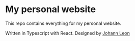 # My personal website

This repo contains everything for my personal website.

Written in Typescript with React.
Designed by [Johann Leon](https://www.figma.com/community/file/1308624569713896610)
